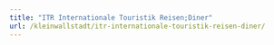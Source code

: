 ```yaml
---
title: "ITR Internationale Touristik Reisen;Diner"
url: /kleinwallstadt/itr-internationale-touristik-reisen-diner/
---
```

